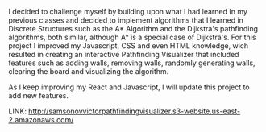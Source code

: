 I decided to challenge myself by building upon what I had learned In my previous classes and decided to implement algorithms that I learned in Discrete Structures such as the A* Algorithm and the Dijkstra's pathfinding algorithms, both similar, although A* is a special case of Dijkstra's. For this project I improved my Javascript, CSS and even HTML knowledge, wich resulted in creating an interactive Pathfinding Visualizer that included features such as adding walls, removing walls, randomly generating walls, clearing the board and visualizing the algorithm.

As I keep improving my React and Javascript, I will update this project to add new features.

LINK:
http://samsonovvictorpathfindingvisualizer.s3-website.us-east-2.amazonaws.com/


